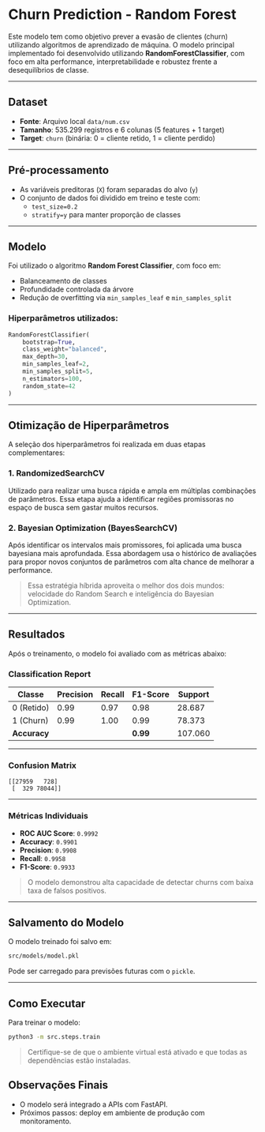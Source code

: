 # Churn Prediction - Random Forest

Este modelo tem como objetivo prever a evasão de clientes (churn) utilizando algoritmos de aprendizado de máquina. O modelo principal implementado foi desenvolvido utilizando **RandomForestClassifier**, com foco em alta performance, interpretabilidade e robustez frente a desequilíbrios de classe.

---

## Dataset

- **Fonte**: Arquivo local `data/num.csv`
- **Tamanho**: 535.299 registros e 6 colunas (5 features + 1 target)
- **Target**: `churn` (binária: 0 = cliente retido, 1 = cliente perdido)

---

## Pré-processamento

- As variáveis preditoras (`X`) foram separadas do alvo (`y`)
- O conjunto de dados foi dividido em treino e teste com:
  - `test_size=0.2`
  - `stratify=y` para manter proporção de classes

---

## Modelo

Foi utilizado o algoritmo **Random Forest Classifier**, com foco em:
- Balanceamento de classes
- Profundidade controlada da árvore
- Redução de overfitting via `min_samples_leaf` e `min_samples_split`

### Hiperparâmetros utilizados:

```python
RandomForestClassifier(
    bootstrap=True,
    class_weight="balanced",
    max_depth=30,
    min_samples_leaf=2,
    min_samples_split=5,
    n_estimators=100,
    random_state=42
)
```

---

## Otimização de Hiperparâmetros

A seleção dos hiperparâmetros foi realizada em duas etapas complementares:

### 1. RandomizedSearchCV
Utilizado para realizar uma busca rápida e ampla em múltiplas combinações de parâmetros. Essa etapa ajuda a identificar regiões promissoras no espaço de busca sem gastar muitos recursos.

### 2. Bayesian Optimization (BayesSearchCV)
Após identificar os intervalos mais promissores, foi aplicada uma busca bayesiana mais aprofundada. Essa abordagem usa o histórico de avaliações para propor novos conjuntos de parâmetros com alta chance de melhorar a performance.

> Essa estratégia híbrida aproveita o melhor dos dois mundos: velocidade do Random Search e inteligência do Bayesian Optimization.

---

## Resultados

Após o treinamento, o modelo foi avaliado com as métricas abaixo:

### Classification Report

| Classe | Precision | Recall | F1-Score | Support |
|--------|-----------|--------|----------|---------|
| 0 (Retido) | 0.99 | 0.97 | 0.98 | 28.687 |
| 1 (Churn)  | 0.99 | 1.00 | 0.99 | 78.373 |
| **Accuracy** |     |      | **0.99** | 107.060 |

---

### Confusion Matrix

```
[[27959   728]
 [  329 78044]]
```

---

### Métricas Individuais

- **ROC AUC Score**: `0.9992`
- **Accuracy**: `0.9901`
- **Precision**: `0.9908`
- **Recall**: `0.9958`
- **F1-Score**: `0.9933`

> O modelo demonstrou alta capacidade de detectar churns com baixa taxa de falsos positivos.

---

## Salvamento do Modelo

O modelo treinado foi salvo em:

```bash
src/models/model.pkl
```

Pode ser carregado para previsões futuras com o `pickle`.

---

## Como Executar

Para treinar o modelo:

```bash
python3 -m src.steps.train
```

> Certifique-se de que o ambiente virtual está ativado e que todas as dependências estão instaladas.


## Observações Finais

- O modelo será integrado a APIs com FastAPI.
- Próximos passos: deploy em ambiente de produção com monitoramento.
